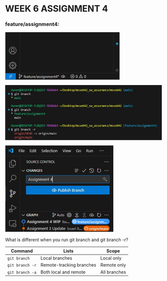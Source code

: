# WEEK 6 ASSIGNMENT 4


### feature/assignment4:

![feature/assignment4 1](./files/featureassignment4_1.jpg)

![feature/assignment4 2](./files/featureassignment4_2.jpg)

![feature/assignment4 3](./files/featureassignment4_3.jpg)


What is different when you run git branch and git branch -r?


| Command         | Lists                    | Scope        |
| --------------- | ------------------------ | ------------ |
| `git branch`    | Local branches           | Local only   |
| `git branch -r` | Remote-tracking branches | Remote only  |
| `git branch -a` | Both local and remote    | All branches |
